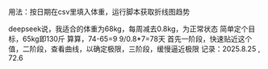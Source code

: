 用法：按日期在csv里填入体重，运行脚本获取折线图趋势

deepseek说，我适合的体重为68kg，每周减去0.8kg，为正常状态
简单定个目标，65kg即130斤
算算，74-65=9 9/0.8*7=78天
首先一阶段，快速贴近这个值，二阶段，查看曲线，以确定极限，三阶段，缓慢逼近极限
记录：2025.8.25 , 72.6
